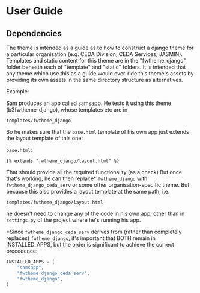 # User Guide

## Dependencies

The theme is intended as a guide as to how to construct a django theme for a
particular organisation (e.g. CEDA Division, CEDA Services, JASMIN).
Templates and static content for this theme are in the "fwtheme_django" folder
beneath each of "template" and "static" folders. It is intended that any theme
which use this as a guide would over-ride this theme's assets by providing its 
own assets in the same directory structure as alternatives.

Example:

Sam produces an app called samsapp.
He tests it using this theme (b3fwtheme-django), whose templates etc are in

`templates/fwtheme_django`

So he makes sure that the `base.html` template of his own app just extends the
layout template of this one:

`base.html`:
```HTML_Django
{% extends "fwtheme_django/layout.html" %}
```

That should provide all the required functionality (as a check)
But once that's working, he can then replace* `fwtheme_django` with
`fwtheme_django_ceda_serv` or some other organisation-specific theme. But because 
this also provides a layout template at the same path, i.e.

`templates/fwtheme_django/layout.html`

he doesn't need to change any of the code in his own app, other than in `settings.py`
of the project where he's running his app.

*Since `fwtheme_django_ceda_serv` derives from (rather than completely replaces)
`fwtheme_django`, it's important that BOTH remain in INSTALLED_APPS, but the order
is significant to achieve the correct precedence:
```python
INSTALLED_APPS = (
    "samsapp",
    "fwtheme_django_ceda_serv",
    "fwtheme_django",
)
```

